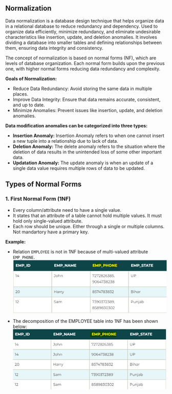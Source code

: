 ## Normalization
Data normalization is a database design technique that helps organize data in a relational database to reduce redundancy and dependency.
Used to organize data efficiently, minimize redundancy, and eliminate undesirable characteristics like insertion, update, and deletion anomalies.
It involves dividing a database into smaller tables and defining relationships between them, ensuring data integrity and consistency.

The concept of normalization is based on normal forms (NF), which are levels of database organization. Each normal form builds upon the previous one, with higher normal forms reducing data redundancy and complexity.

**Goals of Normalization:**
- Reduce Data Redundancy: Avoid storing the same data in multiple places.
- Improve Data Integrity: Ensure that data remains accurate, consistent, and up to date.
- Minimize Anomalies: Prevent issues like insertion, update, and deletion anomalies.

**Data modification anomalies can be categorized into three types:**
- **Insertion Anomaly:** Insertion Anomaly refers to when one cannot insert a new tuple into a relationship due to lack of data.
- **Deletion Anomaly:** The delete anomaly refers to the situation where the deletion of data results in the unintended loss of some other important data.
- **Updatation Anomaly:** The update anomaly is when an update of a single data value requires multiple rows of data to be updated.

## Types of Normal Forms

### 1. First Normal Form (1NF)
- Every column/attribute need to have a single value.
- It states that an attribute of a table cannot hold multiple values. It must hold only single-valued attribute.
- Each row should be unique. Either through a single or multiple columns. Not mandartory have a primary key.

**Example:** 

- Relation `EMPLOYEE` is not in 1NF because of multi-valued attribute `EMP_PHONE`.
  ![](https://github.com/rohish-zade/data-warehousing/blob/master/Introduction/images/1NF_1.png)

- The decomposition of the EMPLOYEE table into 1NF has been shown below:
  ![](https://github.com/rohish-zade/data-warehousing/blob/master/Introduction/images/1NF_2.png)